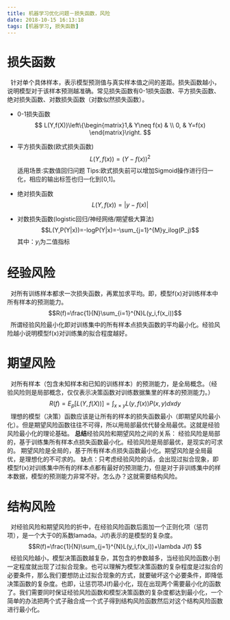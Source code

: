 ```yaml
---
title: 机器学习优化问题－损失函数，风险
date: 2018-10-15 16:13:18
tags: [机器学习, 损失函数]
---
```


# 损失函数
&nbsp;&nbsp;针对单个具体样本，表示模型预测值与真实样本值之间的差距。损失函数越小，说明模型对于该样本预测越准确。常见损失函数有0-1损失函数、平方损失函数、绝对损失函数、对数损失函数（对数似然损失函数）。
- 0-1损失函数
$$
L(Y,f(X))\left\{\begin{matrix}1,& Y\neq f(x)
 & \\ 0,
 & Y=f(x)
\end{matrix}\right.
$$
- 平方损失函数(欧式损失函数)
$$L(Y,f(x))=(Y-f(x))^2$$
适用场景:实数值回归问题
Tips:欧式损失前可以增加Sigmoid操作进行归一化，相应的输出标签也归一化到\[0,1\]。
- 绝对损失函数
$$L(Y,f(x))=|y-f(x)|$$

- 对数损失函数(logistic回归/神经网络/期望极大算法)
$$L(Y,P(Y|x))=-logP(Y|x)=-\sum_{j=1}^{M}y_ilog(P_j)$$
其中：$y_i$为二值指标

# 经验风险
&nbsp;&nbsp;对所有训练样本都求一次损失函数，再累加求平均。即，模型f(x)对训练样本中所有样本的预测能力。
$$R(f)=\frac{1}{N}\sum_{i=1}^{N}L(y_i,f(x_i))$$
&nbsp;&nbsp;所谓经验风险最小化即对训练集中的所有样本点损失函数的平均最小化。经验风险越小说明模型f(x)对训练集的拟合程度越好。

# 期望风险
&nbsp;&nbsp;对所有样本（包含未知样本和已知的训练样本）的预测能力，是全局概念。（经验风险则是局部概念，仅仅表示决策函数对训练数据集里的样本的预测能力。）
$$ R(f)=E_p[L(Y,f(X))]=\int_{x\times y}L(y,f(x))P(x,y)dxdy$$
&nbsp;&nbsp;理想的模型（决策）函数应该是让所有的样本的损失函数最小（即期望风险最小化）。但是期望风险函数往往不可得，所以用局部最优代替全局最优。这就是经验风险最小化的理论基础。
**总结**经验风险和期望风险之间的关系：
经验风险是局部的，基于训练集所有样本点损失函数最小化。经验风险是局部最优，是现实的可求的。
期望风险是全局的，基于所有样本点损失函数最小化。期望风险是全局最优，是理想化的不可求的。
缺点：只考虑经验风险的话，会出现过拟合现象，即模型f(x)对训练集中所有的样本点都有最好的预测能力，但是对于非训练集中的样本数据，模型的预测能力非常不好。怎么办？这就需要结构风险。


# 结构风险
&nbsp;&nbsp;对经验风险和期望风险的折中，在经验风险函数后面加一个正则化项（惩罚项），是一个大于0的系数lamada。J(f)表示的是模型的复杂度。
$$R(f)=\frac{1}{N}\sum_{j=1}^{N}L(y_i,f(x_i))+\lambda J(f) $$
&nbsp;&nbsp;经验风险越小，模型决策函数越复杂，其包含的参数越多，当经验风险函数小到一定程度就出现了过拟合现象。也可以理解为模型决策函数的复杂程度是过拟合的必要条件，那么我们要想防止过拟合现象的方式，就要破坏这个必要条件，即降低决策函数的复杂度。也即，让惩罚项J(f)最小化，现在出现两个需要最小化的函数了。我们需要同时保证经验风险函数和模型决策函数的复杂度都达到最小化，一个简单的办法把两个式子融合成一个式子得到结构风险函数然后对这个结构风险函数进行最小化。
